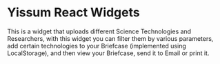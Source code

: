 # Yissum React Widgets

This is a widget that uploads different Science Technologies and Researchers, with this widget you can filter them by
various parameters, add certain technologies to your Briefcase (implemented using LocalStorage), and then view your
Briefcase, send it to Email or print it.